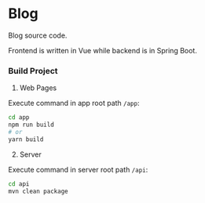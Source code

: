 # Blog

Blog source code.

Frontend is written in Vue while backend is in Spring Boot.

### Build Project

1. Web Pages

  Execute command in app root path `/app`:

  ```bash
  cd app
  npm run build 
  # or 
  yarn build
  ```

2. Server

  Execute command in server root path `/api`:

  ```bash
  cd api
  mvn clean package
  ```
